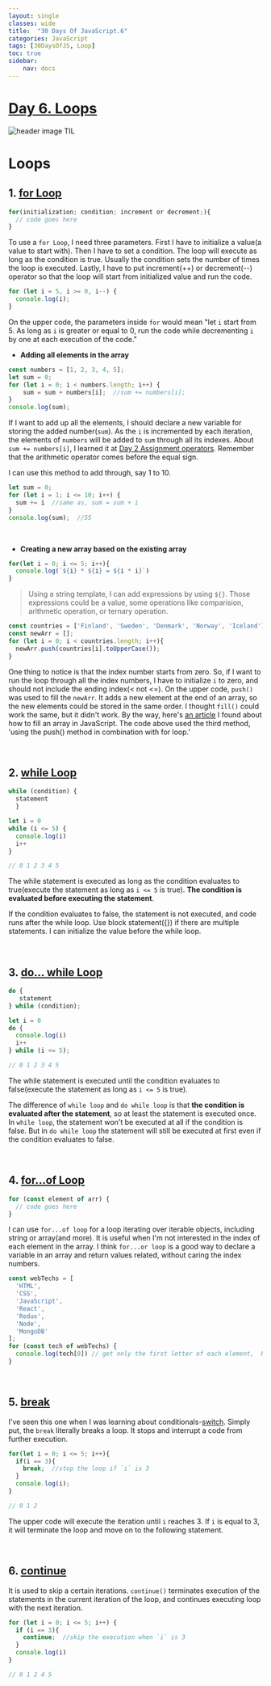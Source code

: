 ```yaml
---
layout: single
classes: wide
title:  "30 Days Of JavaScript.6"
categories: JavaScript
tags: [30DaysOfJS, Loop]
toc: true
sidebar:
    nav: docs
---
```


# [Day 6. Loops][1]


![header image TIL](../../assets/images/til.jpg)


# Loops

## 1. [for Loop][10]
```js
for(initialization; condition; increment or decrement;){
  // code goes here
}
```

To use a `for Loop`, I need three parameters. First I have to initialize a value(a value to start with). Then I have to set a condition. The loop will execute as long as the condition is true. Usually the condition sets the number of times the loop is executed. Lastly, I have to put increment(++) or decrement(--) operator so that the loop will start from initialized value and run the code.

```js
for (let i = 5, i >= 0, i--) {
  console.log(i);
}
```
On the upper code, the parameters inside `for` would mean "let `i` start from 5. As long as `i` is greater or equal to 0, run the code while decrementing `i` by one at each execution of the code."


+ **Adding all elements in the array**

```js
const numbers = [1, 2, 3, 4, 5];
let sum = 0;
for (let i = 0; i < numbers.length; i++) {
    sum = sum + numbers[i];  //sum += numbers[i];
}
console.log(sum);
```

If I want to add up all the elements, I should declare a new variable for storing the added number(`sum`). As the `i` is incremented by each iteration, the elements of `numbers` will be added to `sum` through all its indexes.
About `sum += numbers[i]`, I learned it at [Day 2 Assignment operators][3]. Remember that the arithmetic operator comes before the equal sign.

I can use this method to add through, say 1 to 10.

```js
let sum = 0;
for (let i = 1; i <= 10; i++) {
  sum += i  //same as, sum = sum + i
}
console.log(sum);  //55
```

<br>

+ **Creating a new array based on the existing array**

```js
for(let i = 0; i <= 5; i++){
  console.log(`${i} * ${i} = ${i * i}`)
}
```
> Using a string template, I can add expressions by using `${}`. Those expressions could be a value, some operations like comparision, arithmetic operation, or ternary operation.

```js
const countries = ['Finland', 'Sweden', 'Denmark', 'Norway', 'Iceland'];
const newArr = [];
for (let i = 0; i < countries.length; i++){
  newArr.push(countries[i].toUpperCase());
}
```
One thing to notice is that the index number starts from zero. So, if I want to run the loop through all the index numbers, I have to initialize `i` to zero, and should not include the ending index(< not <=). 
On the upper code, `push()` was used to fill the `newArr`. It adds a new element at the end of an array, so the new elements could be stored in the same order. I thought `fill()` could work the same, but it didn't work. By the way, here's [an article][2] I found about how to fill an array in JavaScript. The code above used the third method, 'using the push() method in combination with for loop.'

<br>

## 2. [while Loop][4]

```js
while (condition) {
  statement
  }
```
```js
let i = 0
while (i <= 5) {
  console.log(i)
  i++
}

// 0 1 2 3 4 5
```
The while statement is executed as long as the condition evaluates to true(execute the statement as long as `i <= 5` is true). **The condition is evaluated before executing the statement**.

If the condition evaluates to false, the statement is not executed, and code runs after the while loop. Use block statement({}) if there are multiple statements. I can initialize the value before the while loop.

<br>

## 3. [do... while Loop][5]

```js
do {
   statement
} while (condition);
```
```js
let i = 0
do {
  console.log(i)
  i++
} while (i <= 5);

// 0 1 2 3 4 5
```

The while statement is executed until the condition evaluates to false(execute the statement as long as `i <= 5` is true).
 
The difference of `while loop` and `do while loop` is that **the condition is evaluated after the statement**, so at least the statement is executed once. In `while loop`, the statement won't be executed at all if the condition is false. But in `do while loop` the statement will still be executed at first even if the condition evaluates to false.

<br>

## 4. [for...of Loop][6]

```js
for (const element of arr) {
  // code goes here
}
```

I can use `for...of loop` for a loop iterating over iterable objects, including string or array(and more). It is useful when I'm not interested in the index of each element in the array. I think `for...or loop` is a good way to declare a variable in an array and return values related, without caring the index numbers.

```js
const webTechs = [
  'HTML',
  'CSS',
  'JavaScript',
  'React',
  'Redux',
  'Node',
  'MongoDB'
];
for (const tech of webTechs) {
  console.log(tech[0]) // get only the first letter of each element,  H C J R N M
}
```
<br>


## 5. [break][7]
I've seen this one when I was learning about conditionals-[switch][8]. Simply put, the `break` literally breaks a loop. It stops and interrupt a code from further execution.

```js
for(let i = 0; i <= 5; i++){
  if(i == 3){
    break;  //stop the loop if `i` is 3
  }
  console.log(i);
}

// 0 1 2
```
The upper code will execute the iteration until `i` reaches 3. If `i` is equal to 3, it will terminate the loop and move on to the following statement.


<br>

## 6. [continue][9]
It is used to skip a certain iterations. `continue()` terminates execution of the statements in the current iteration of the loop, and continues executing loop with the next iteration.

```js
for (let i = 0; i <= 5; i++) {
  if (i == 3){
    continue;  //skip the execution when `i` is 3
  }
  console.log(i)
}

// 0 1 2 4 5
```







[1]: https://github.com/yendoz/30-Days-Of-JavaScript/blob/master/06_Day_Loops/06_day_loops.md
[2]: https://flexiple.com/fill-javascript-array/
[3]: https://github.com/yendoz/30-Days-Of-JavaScript/blob/master/03_Day_Booleans_operators_date/03_booleans_operators_date.md#assignment-operators
[4]: https://developer.mozilla.org/en-US/docs/Web/JavaScript/Reference/Statements/while "MDN Document"
[5]: https://developer.mozilla.org/en-US/docs/Web/JavaScript/Reference/Statements/do...while "MDN Document"
[6]: https://developer.mozilla.org/en-US/docs/Web/JavaScript/Reference/Statements/for...of "MDN Document"
[7]: https://developer.mozilla.org/en-US/docs/Web/JavaScript/Reference/Statements/break "MDN Document"
[8]: https://yendoz.github.io/js4/#4-switch
[9]: https://developer.mozilla.org/en-US/docs/Web/JavaScript/Reference/Statements/continue "MDN Document"
[10]: https://developer.mozilla.org/en-US/docs/Web/JavaScript/Guide/Loops_and_iteration#for_statement "MDN Document"